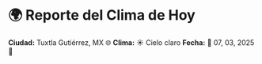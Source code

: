 # 🌍 Reporte del Clima de Hoy

**Ciudad:** Tuxtla Gutiérrez, MX 🌐
**Clima:** ☀️ Cielo claro
**Fecha:** 📅 07, 03, 2025 🚀

